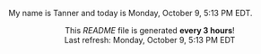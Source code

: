 My name is Tanner and today is Monday, October 9, 5:13 PM EDT.

<p align="center">This <i>README</i> file is generated <b>every 3 hours</b>!</br>Last refresh: Monday, October 9, 5:13 PM EDT<br /></p>
